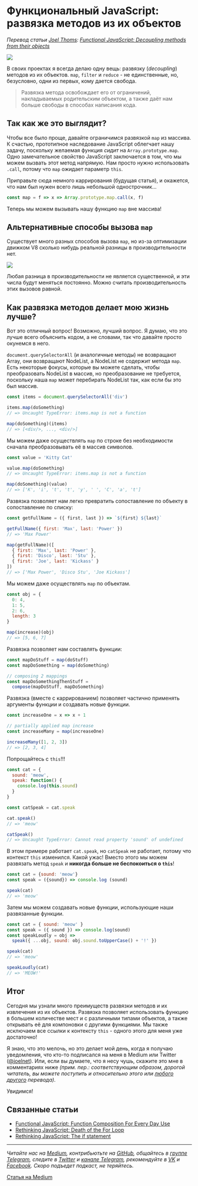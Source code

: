 # Функциональный JavaScript: развязка методов из их объектов

*Перевод статьи [Joel Thoms](https://hackernoon.com/@joelthoms): [Functional JavaScript: Decoupling methods from their objects](https://hackernoon.com/functional-javascript-decoupling-methods-from-their-objects-aa3ca13d7ae8)*

![](https://cdn-images-1.medium.com/max/800/1*OkWOLixnGyTmjucx-9PVRQ.jpeg)

В своих проектах я всегда делаю одну вещь: развязку (*decoupling*) методов из их объектов. `map`, `filter` и `reduce` - не единственные, но, безусловно, одни из первых, кому дается свобода.

> Развязка метода освобождает его от ограничений, накладываемых родительским объектом, а также даёт нам больше свободы в способах написания кода.

## Так как же это выглядит?
Чтобы все было проще, давайте ограничимся развязкой `map` из массива. К счастью, прототипное наследование JavaScript облегчает нашу задачу, поскольку желаемая функция *сидит* на `Array.prototype.map`. Одно замечательное свойство JavaScript заключается в том, что мы можем вызвать этот метод напрямую. Нам просто нужно использовать `.call`, потому что `map` ожидает параметр `this`.

Приправьте сюда немного каррирования (будущая статья), и окажется, что нам был нужен всего лишь небольшой однострочник...

```js
const map = f => x => Array.prototype.map.call(x, f)

```

Теперь мы можем вызывать нашу функцию `map` вне массива!

## Альтернативные способы вызова `map`
Существует много разных способов вызова `map`, но из-за оптимизации движком V8 сколько нибудь реальной разницы в производительности нет.

![](https://cdn-images-1.medium.com/max/800/1*i8mZiUCkRGxTFsvwyrU4hw.gif)

Любая разница в производительности не является существенной, и эти числа будут меняться постоянно. Можно считать производительность этих вызовов равной.

## Как развязка методов делает мою жизнь лучше?
Вот это отличный вопрос! Возможно, лучший вопрос. Я думаю, что это лучше всего объяснить кодом, а не словами, так что давайте просто окунемся в него.

`document.querySelectorAll` (и аналогичные методы) не возвращают Array, они возвращают NodeList, а NodeList не содержит метода `map`. Есть некоторые фокусы, которые вы можете сделать, чтобы преобразовать NodeList в массив, но преобразование не требуется, поскольку наша `map` может перебирать NodeList так, как если бы это был массив.

```js
const items = document.querySelectorAll('div')

items.map(doSomething)
// => Uncaught TypeError: items.map is not a function

map(doSomething)(items)
// => [<div/>, ..., <div/>]
```

Мы можем даже осуществлять `map` по строке без необходимости сначала преобразовывать её в массив символов.

```js
const value = 'Kitty Cat'

value.map(doSomething)
// => Uncaught TypeError: items.map is not a function

map(doSomething)(value)
// => ['K', 'i', 't', 't', 'y', ' ', 'C', 'a', 't']
```

Развязка позволяет нам легко превратить сопоставление по объекту в сопоставление по списку:

```js
const getFullName = ({ first, last }) => `${first} ${last}`

getFullName({ first: 'Max', last: 'Power' })
// => 'Max Power'

map(getFullName)([
  { first: 'Max', last: 'Power' },
  { first: 'Disco', last: 'Stu' },
  { first: 'Joe', last: 'Kickass' }
])
// => ['Max Power', 'Disco Stu', 'Joe Kickass']
```

Мы можем даже осуществлять `map` по объектам.

```js
const obj = {
  0: 4,
  1: 5,
  2: 6,
  length: 3
}

map(increase)(obj)
// => [5, 6, 7]
```

Развязка позволяет нам составлять функции:

```js
const mapDoStuff = map(doStuff)
const mapDoSomething = map(doSomething)

// composing 2 mappings
const mapDoSomethingThenStuff =
  compose(mapDoStuff, mapDoSomething)
```

Развязка (вместе с каррированием) позволяет частично применять аргументы функции и создавать новые функции.

```js
const increaseOne = x => x + 1

// partially applied map increase
const increaseMany = map(increaseOne)

increaseMany([1, 2, 3])
// => [2, 3, 4]
```

Попрощайтесь с `this`!!!

```js
const cat = {
  sound: 'meow',
  speak: function() {
    console.log(this.sound)
  }
}

const catSpeak = cat.speak

cat.speak()
// => 'meow'

catSpeak()
// => Uncaught TypeError: Cannot read property 'sound' of undefined
```

В этом примере работает `cat.speak`, но `catSpeak` не работает, потому что контекст `this` изменился. Какой ужас! Вместо этого мы можем развязать метод `speak` и **никогда больше не беспокоиться о `this`**!

```js
const cat = {sound: 'meow'}
const speak = ({sound}) => console.log (sound)

speak(cat)
// => 'meow'
```

Затем мы можем создавать новые функции, использующие наши развязанные функции.

```js
const cat = { sound: 'meow' }
const speak = ({ sound }) => console.log(sound)
const speakLoudly = obj =>
  speak({ ...obj, sound: obj.sound.toUpperCase() + '!' })

speak(cat)
// => 'meow'

speakLoudly(cat)
// => 'MEOW!'
```

## Итог
Сегодня мы узнали много преимуществ развязки методов и их извлечения из их объектов. Развязка позволяет использовать функцию в большем количестве мест и с различными типами объектов, а также открывать её для компоновки с другими функциями. Мы также исключаем все ссылки к контексту `this` - одного этого для меня уже достаточно!

Я знаю, что это мелочь, но это делает мой день, когда я получаю уведомления, что кто-то подписался на меня в Medium или Twitter ([@joelnet](https://twitter.com/joelnet)). Или, если вы думаете, что я несу чушь, скажите это мне в комментариях ниже *(прим. пер.: соответствующим образом, дорогой читатель, вы можете поступить и относительно этого или [любого другого](https://medium.com/devschacht) перевода)*.

Увидимся!

## Связанные статьи
* [Functional JavaScript: Function Composition For Every Day Use](https://hackernoon.com/javascript-functional-composition-for-every-day-use-22421ef65a10)
* [Rethinking JavaScript: Death of the For Loop](https://hackernoon.com/rethinking-javascript-death-of-the-for-loop-c431564c84a8)
* [Rethinking JavaScript: The if statement](https://hackernoon.com/rethinking-javascript-the-if-statement-b158a61cd6cb)

- - - -

*Читайте нас на [Medium](https://medium.com/devschacht), контрибьютьте на [GitHub](https://github.com/devSchacht), общайтесь в [группе Telegram](https://t.me/devSchacht), следите в [Twitter](https://twitter.com/DevSchacht) и [канале Telegram](https://t.me/devSchachtChannel), рекомендуйте в [VK](https://vk.com/devschacht) и [Facebook](https://www.facebook.com/devSchacht). Скоро подъедет подкаст, не теряйтесь.*

[Статья на Medium](https://medium.com/devschacht/joel-thoms-functional-javascript-decoupling-methods-from-their-objects-9a2686096418)
